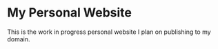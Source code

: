 # My Personal Website

This is the work in progress personal website I plan on publishing to my domain.

